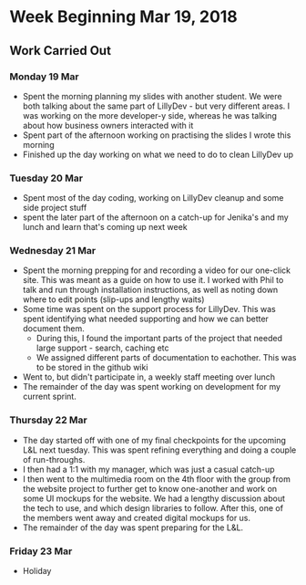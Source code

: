 # Week Beginning Mar 19, 2018

## Work Carried Out

### Monday 19 Mar
* Spent the morning planning my slides with another student. We were both talking about the same part of LillyDev - but very different areas. I was working on the more developer-y side, whereas he was talking about how business owners interacted with it
* Spent part of the afternoon working on practising the slides I wrote this morning
* Finished up the day working on what we need to do to clean LillyDev up

### Tuesday 20 Mar
* Spent most of the day coding, working on LillyDev cleanup and some side project stuff
* spent the later part of the afternoon on a catch-up for Jenika's and my lunch and learn that's coming up next week

### Wednesday 21 Mar
* Spent the morning prepping for and recording a video for our one-click site. This was meant as a guide on how to use it. I worked with Phil to talk and run through installation instructions, as well as noting down where to edit points (slip-ups and lengthy waits)
* Some time was spent on the support process for LillyDev. This was spent identifying what needed supporting and how we can better document them.
  * During this, I found the important parts of the project that needed large support - search, caching etc
  * We assigned different parts of documentation to eachother. This was to be stored in the github wiki
* Went to, but didn't participate in, a weekly staff meeting over lunch
* The remainder of the day was spent working on development for my current sprint.

### Thursday 22 Mar
* The day started off with one of my final checkpoints for the upcoming L&L next tuesday. This was spent refining everything and doing a couple of run-throughs.
* I then had a 1:1 with my manager, which was just a casual catch-up
* I then went to the multimedia room on the 4th floor with the group from the website project to further get to know one-another and work on some UI mockups for the website. We had a lengthy discussion about the tech to use, and which design libraries to follow. After this, one of the members went away and created digital mockups for us.
* The remainder of the day was spent preparing for the L&L.

### Friday 23 Mar
* Holiday
